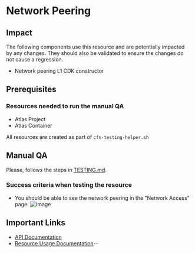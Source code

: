 # Network Peering

## Impact 
The following components use this resource and are potentially impacted by any changes. They should also be validated to ensure the changes do not cause a regression.
 - Network peering L1 CDK constructor


## Prerequisites 
### Resources needed to run the manual QA
- Atlas Project
- Atlas Container

All resources are created as part of `cfn-testing-helper.sh`

## Manual QA
Please, follows the steps in [TESTING.md](../../../TESTING.md.md).


### Success criteria when testing the resource
- You should be able to see the network peering in the "Network Access" page:
![image](https://user-images.githubusercontent.com/5663078/227514067-123c7343-1066-4ba7-802a-03a73a810c78.png)


## Important Links
- [API Documentation](https://www.mongodb.com/docs/atlas/reference/api-resources-spec/#tag/Alert-Configurations/operation/listAlertConfigurations)
- [Resource Usage Documentation](https://www.mongodb.com/docs/atlas/reference/atlas-operator/ak8so-network-peering/)--